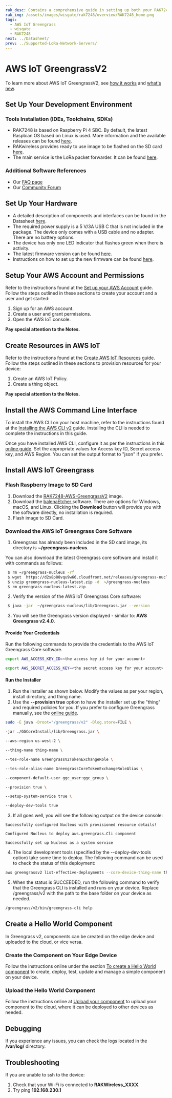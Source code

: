 ```yaml
---
rak_desc: Contains a comprehensive guide in setting up both your RAK7248 and Amazon Web Services account and permissions. 
rak_img: /assets/images/wisgate/rak7248/overview/RAK7248_home.png
tags:
  - AWS IoT Greengrass
  - wisgate
  - RAK7248
next: ../Datasheet/
prev: ../Supported-LoRa-Network-Servers/
---
```


# AWS IoT GreengrassV2

To learn more about AWS IoT GreengrassV2, see [how it works](https://docs.aws.amazon.com/greengrass/v2/developerguide/how-it-works.html) and [what's new](https://docs.aws.amazon.com/greengrass/v2/developerguide/greengrass-v2-whats-new.html).

## Set Up Your Development Environment

### Tools Installation (IDEs, Toolchains, SDKs)

- RAK7248 is based on Raspberry Pi 4 SBC. By default, the latest Raspbian OS based on Linux is used. More information and the available releases can be found [here](https://www.raspberrypi.com/software/).
- RAKwireless provides ready to use image to be flashed on the SD card [here](https://downloads.rakwireless.com/LoRa/AWS_GreengrassV2/RAK7248-AWS-GreengrassV2.zip).
- The main service is the LoRa packet forwarder. It can be found [here](https://github.com/Lora-net/packet_forwarder).

### Additional Software References

- Our [FAQ page](https://docs.rakwireless.com/Knowledge-Hub/FAQs/)
- Our [Community Forum](https://forum.rakwireless.com/?utm_source=Docs&utm_medium=Docsheader&utm_campaign=RAKDocs)

## Set Up Your Hardware

<rk-img
  src="/assets/images/wisgate/rak7248/supported-lora-network-servers/greengrass/1.hardware-setup.png"
  width="70%"
  caption="RAK7248 Interfaces"
/>

- A detailed description of components and interfaces can be found in the Datasheet [here](https://docs.rakwireless.com/Product-Categories/WisGate/RAK7248/Datasheet/#overview).
- The required power supply is a 5 V/3A USB C that is not included in the package. The device only comes with a USB cable and no adapter. There are no battery options.
- The device has only one LED indicator that flashes green when there is activity.
- The latest firmware version can be found [here](https://downloads.rakwireless.com/LoRa/RAK7248/Firmware/RAK7248_Latest_Firmware.zip).
- Instructions on how to set up the new firmware can be found [here](https://docs.rakwireless.com/Knowledge-Hub/Learn/WisGate-Developer-Gateway-Firmware-Burning/).

## Setup Your AWS Account and Permissions

Refer to the instructions found at the [Set up your AWS Account](https://docs.aws.amazon.com/iot/latest/developerguide/setting-up.html) guide. Follow the steps outlined in these sections to create your account and a user and get started:

1. Sign up for an AWS account.
2. Create a user and grant permissions. 
3. Open the AWS IoT console. 

**Pay special attention to the Notes.**

## Create Resources in AWS IoT

Refer to the instructions found at the [Create AWS IoT Resources](https://docs.aws.amazon.com/iot/latest/developerguide/create-iot-resources.html) guide. Follow the steps outlined in these sections to provision resources for your device:

1. Create an AWS IoT Policy.
2. Create a thing object. 

**Pay special attention to the Notes.**


## Install the AWS Command Line Interface

To install the AWS CLI on your host machine, refer to the instructions found at the [Installing the AWS CLI v2](https://docs.aws.amazon.com/cli/latest/userguide/install-cliv2.html) guide. Installing the CLI is needed to complete the instructions in this guide.

Once you have installed AWS CLI, configure it as per the instructions in this [online guide](https://docs.aws.amazon.com/cli/latest/userguide/cli-configure-quickstart.html#cli-configure-quickstart-config). Set the appropriate values for Access key ID, Secret access key, and AWS Region. You can set the output format to "json" if you prefer.



## Install AWS IoT Greengrass

### Flash Raspberry Image to SD Card

1. Download the [RAK7248-AWS-GreengrassV2](https://downloads.rakwireless.com/LoRa/AWS_GreengrassV2/RAK7248-AWS-GreengrassV2.zip) image.
2. Download the [balenaEtcher ](https://www.balena.io/etcher/)software. There are options for Windows, macOS, and Linux. Clicking the **Download** button will provide you with the software directly, no installation is required.
3. Flash image to SD Card. 

<rk-img
  src="/assets/images/wisgate/rak7248/supported-lora-network-servers/greengrass/2.etcher.jpg"
  width="70%"
  caption="Flashing Raspberry Pi Image"
/>
### Download the AWS IoT Greengrass Core Software

1. Greengrass has already been included in the SD card image, its directory is **~/greengrass-nucleus**.

You can also download the latest Greengrass core software and install it with commands as follows:

```bash
 $ rm ~/greengrass-nucleus -rf  
 $ wget  https://d2s8p88vqu9w66.cloudfront.net/releases/greengrass-nucleus-latest.zip  
 $ unzip greengrass-nucleus-latest.zip -d  ~/greengrass-nucleus  
 $ rm greengrass-nucleus-latest.zip 
```

2. Verify the version of the AWS IoT Greengrass Core software:

```bash
 $ java -jar  ~/greengrass-nucleus/lib/Greengrass.jar --version    
```

3. You will see the Greengrass version displayed - similar to: **AWS Greengrass v2.4.0**.

#### Provide Your Credentials

Run the following commands to provide the credentials to the AWS IoT Greengrass Core software.

```bash
export AWS_ACCESS_KEY_ID=<the access key id for your account>
```

```bash
export AWS_SECRET_ACCESS_KEY=<the secret access key for your account>
```

#### Run the Installer

1. Run the installer as shown below. Modify the values as per your region, install directory, and thing name. 
2. Use the **--provision true** option to have the installer set up the "thing" and required policies for you. If you prefer to configure Greengrass manually, see the [online guide](https://docs.aws.amazon.com/greengrass/v2/developerguide/manual-installation.html).

```bash
sudo -E java -Droot="/greengrass/v2" -Dlog.store=FILE \

-jar ./GGCoreInstall/lib/Greengrass.jar \

--aws-region us-west-2 \

--thing-name thing-name \

--tes-role-name GreengrassV2TokenExchangeRole \

--tes-role-alias-name GreengrassCoreTokenExchangeRoleAlias \

--component-default-user ggc_user:ggc_group \

--provision true \

--setup-system-service true \

--deploy-dev-tools true
```

3. If all goes well, you will see the following output on the device console:

```
Successfully configured Nucleus with provisioned resource details!

Configured Nucleus to deploy aws.greengrass.Cli component

Successfully set up Nucleus as a system service
```

4. The local development tools (specified by the --deploy-dev-tools option) take some time to deploy. The following command can be used to check the status of this deployment:

```bash
aws greengrassv2 list-effective-deployments --core-device-thing-name thing-name
```

5. When the status is SUCCEEDED, run the following command to verify that the Greengrass CLI is installed and runs on your device. Replace /greengrass/v2 with the path to the base folder on your device as needed.

```bash 
/greengrass/v2/bin/greengrass-cli help
```

## Create a Hello World Component

In Greengrass v2, components can be created on the edge device and uploaded to the cloud, or vice versa.

### Create the Component on Your Edge Device

Follow the instructions online under the section [To create a Hello World component](https://docs.aws.amazon.com/greengrass/v2/developerguide/getting-started.html) to create, deploy, test, update and manage a simple component on your device.

### Upload the Hello World Component

Follow the instructions online at [Upload your component](https://docs.aws.amazon.com/greengrass/v2/developerguide/getting-started.html) to upload your component to the cloud, where it can be deployed to other devices as needed.


## Debugging

If you experience any issues, you can check the logs located in the **/var/log/** directory. 

## Troubleshooting

If you are unable to ssh to the device:

1. Check that your Wi-Fi is connected to **RAKWireless_XXXX**.
2. Try ping **192.168.230.1**
